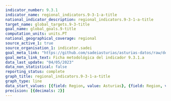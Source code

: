 ```yaml
---
indicator_number: 9.3.1
indicator_name: regional_indicators.9-3-1-a-title
national_indicator_description: regional_indicators.9-3-1-a-title
target_name: global_targets.9-3-title
goal_name: global_goals.9-title
computation_units: units.PT
national_geographical_coverage: regional
source_active_1: true
source_organisation_1: indicator.sadei
goal_meta_link: "https://github.com/sadeiasturias/asturias-datos/raw/develop/descargas/metodologia/9.3.1.a.pdf"
goal_meta_link_text: Ficha metodológica del indicador 9.3.1.a
data_last_update: "04/05/2023"
data_non_statistical: false
reporting_status: complete
graph_title: regional_indicators.9-3-1-a-title
graph_type: line
data_start_values: [{field: Region, value: Asturias}, {field: Region, value: España}]
precision: [{decimals: 2}]
---
```

